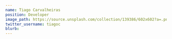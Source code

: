 ```yaml
---
name: Tiago Carvalheiras
position: Developer
image_path: https://source.unsplash.com/collection/139386/602x602?a=.png
twitter_username: tiagoc
blurb: 
---
```

